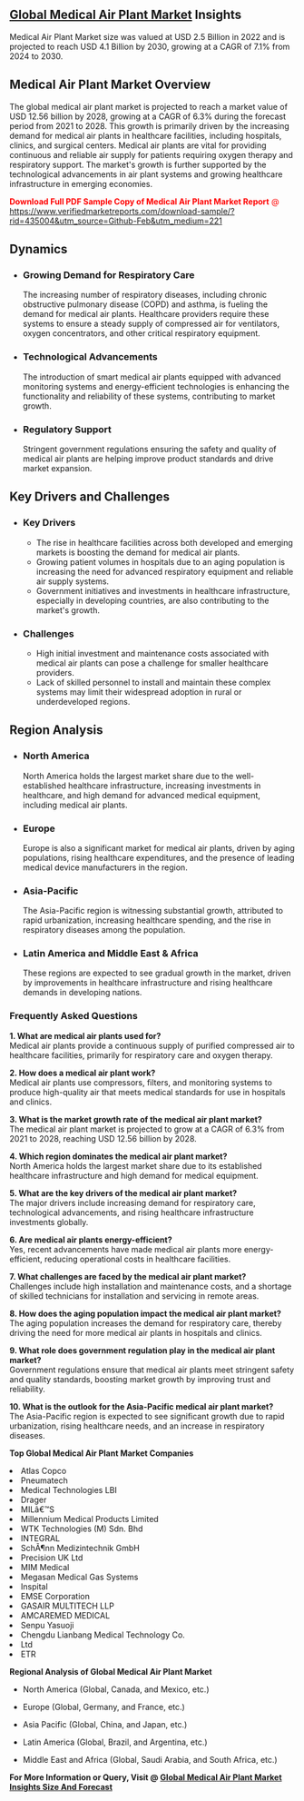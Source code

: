 <h2><a href="https://www.verifiedmarketreports.com/download-sample/?rid=435004&amp;utm_source=Github&amp;utm_medium=221" target="_blank">Global Medical Air Plant Market</a> Insights</h2><p>Medical Air Plant Market size was valued at USD 2.5 Billion in 2022 and is projected to reach USD 4.1 Billion by 2030, growing at a CAGR of 7.1% from 2024 to 2030.</p><p> <h2>Medical Air Plant Market Overview</h2> <p>The global medical air plant market is projected to reach a market value of USD 12.56 billion by 2028, growing at a CAGR of 6.3% during the forecast period from 2021 to 2028. This growth is primarily driven by the increasing demand for medical air plants in healthcare facilities, including hospitals, clinics, and surgical centers. Medical air plants are vital for providing continuous and reliable air supply for patients requiring oxygen therapy and respiratory support. The market's growth is further supported by the technological advancements in air plant systems and growing healthcare infrastructure in emerging economies.</p> <p><p><span class=""><span style="color: #ff0000;"><strong>Download Full PDF Sample Copy of Medical Air Plant Market Report</strong> @ </span><a href="https://www.verifiedmarketreports.com/download-sample/?rid=435004&amp;utm_source=Github-Feb&amp;utm_medium=221" target="_blank">https://www.verifiedmarketreports.com/download-sample/?rid=435004&amp;utm_source=Github-Feb&amp;utm_medium=221</a></span></p></p> <h2>Dynamics</h2> <ul> <li><h3>Growing Demand for Respiratory Care</h3> The increasing number of respiratory diseases, including chronic obstructive pulmonary disease (COPD) and asthma, is fueling the demand for medical air plants. Healthcare providers require these systems to ensure a steady supply of compressed air for ventilators, oxygen concentrators, and other critical respiratory equipment.</li> <li><h3>Technological Advancements</h3> The introduction of smart medical air plants equipped with advanced monitoring systems and energy-efficient technologies is enhancing the functionality and reliability of these systems, contributing to market growth.</li> <li><h3>Regulatory Support</h3> Stringent government regulations ensuring the safety and quality of medical air plants are helping improve product standards and drive market expansion.</li> </ul> <h2>Key Drivers and Challenges</h2> <ul> <li><h3>Key Drivers</h3> <ul> <li>The rise in healthcare facilities across both developed and emerging markets is boosting the demand for medical air plants.</li> <li>Growing patient volumes in hospitals due to an aging population is increasing the need for advanced respiratory equipment and reliable air supply systems.</li> <li>Government initiatives and investments in healthcare infrastructure, especially in developing countries, are also contributing to the market's growth.</li> </ul> </li> <li><h3>Challenges</h3> <ul> <li>High initial investment and maintenance costs associated with medical air plants can pose a challenge for smaller healthcare providers.</li> <li>Lack of skilled personnel to install and maintain these complex systems may limit their widespread adoption in rural or underdeveloped regions.</li> </ul> </li> </ul> <h2>Region Analysis</h2> <ul> <li><h3>North America</h3> North America holds the largest market share due to the well-established healthcare infrastructure, increasing investments in healthcare, and high demand for advanced medical equipment, including medical air plants.</li> <li><h3>Europe</h3> Europe is also a significant market for medical air plants, driven by aging populations, rising healthcare expenditures, and the presence of leading medical device manufacturers in the region.</li> <li><h3>Asia-Pacific</h3> The Asia-Pacific region is witnessing substantial growth, attributed to rapid urbanization, increasing healthcare spending, and the rise in respiratory diseases among the population.</li> <li><h3>Latin America and Middle East & Africa</h3> These regions are expected to see gradual growth in the market, driven by improvements in healthcare infrastructure and rising healthcare demands in developing nations.</li> </ul> <h3>Frequently Asked Questions</h3> <p><strong>1. What are medical air plants used for?</strong><br>Medical air plants provide a continuous supply of purified compressed air to healthcare facilities, primarily for respiratory care and oxygen therapy.</p> <p><strong>2. How does a medical air plant work?</strong><br>Medical air plants use compressors, filters, and monitoring systems to produce high-quality air that meets medical standards for use in hospitals and clinics.</p> <p><strong>3. What is the market growth rate of the medical air plant market?</strong><br>The medical air plant market is projected to grow at a CAGR of 6.3% from 2021 to 2028, reaching USD 12.56 billion by 2028.</p> <p><strong>4. Which region dominates the medical air plant market?</strong><br>North America holds the largest market share due to its established healthcare infrastructure and high demand for medical equipment.</p> <p><strong>5. What are the key drivers of the medical air plant market?</strong><br>The major drivers include increasing demand for respiratory care, technological advancements, and rising healthcare infrastructure investments globally.</p> <p><strong>6. Are medical air plants energy-efficient?</strong><br>Yes, recent advancements have made medical air plants more energy-efficient, reducing operational costs in healthcare facilities.</p> <p><strong>7. What challenges are faced by the medical air plant market?</strong><br>Challenges include high installation and maintenance costs, and a shortage of skilled technicians for installation and servicing in remote areas.</p> <p><strong>8. How does the aging population impact the medical air plant market?</strong><br>The aging population increases the demand for respiratory care, thereby driving the need for more medical air plants in hospitals and clinics.</p> <p><strong>9. What role does government regulation play in the medical air plant market?</strong><br>Government regulations ensure that medical air plants meet stringent safety and quality standards, boosting market growth by improving trust and reliability.</p> <p><strong>10. What is the outlook for the Asia-Pacific medical air plant market?</strong><br>The Asia-Pacific region is expected to see significant growth due to rapid urbanization, rising healthcare needs, and an increase in respiratory diseases.</p> </p><p><strong>Top Global Medical Air Plant Market Companies</strong></p><div data-test-id=""><p><li>Atlas Copco</li><li> Pneumatech</li><li> Medical Technologies LBI</li><li> Drager</li><li> MILâ€™S</li><li> Millennium Medical Products Limited</li><li> WTK Technologies (M) Sdn. Bhd</li><li> INTEGRAL</li><li> SchÃ¶nn Medizintechnik GmbH</li><li> Precision UK Ltd</li><li> MIM Medical</li><li> Megasan Medical Gas Systems</li><li> Inspital</li><li> EMSE Corporation</li><li> GASAIR MULTITECH LLP</li><li> AMCAREMED MEDICAL</li><li> Senpu Yasuoji</li><li> Chengdu Lianbang Medical Technology Co.</li><li> Ltd</li><li> ETR</li></p><div><strong>Regional Analysis of&nbsp;Global Medical Air Plant Market</strong></div><ul><li dir="ltr"><p dir="ltr">North America&nbsp;(Global, Canada, and Mexico, etc.)</p></li><li dir="ltr"><p dir="ltr">Europe (Global, Germany, and France, etc.)</p></li><li dir="ltr"><p dir="ltr">Asia Pacific&nbsp;(Global, China, and Japan, etc.)</p></li><li dir="ltr"><p dir="ltr">Latin America&nbsp;(Global, Brazil, and Argentina, etc.)</p></li><li dir="ltr">Middle East and Africa&nbsp;(Global, Saudi Arabia, and South Africa, etc.)</li></ul><p><strong>For More Information or Query, Visit @&nbsp;</strong><strong><a href="https://www.verifiedmarketreports.com/product/medical-air-plant-market/?utm_source=Github&amp;utm_medium=221" target="_blank">Global Medical Air Plant Market Insights Size And Forecast</a></strong></p></div>
